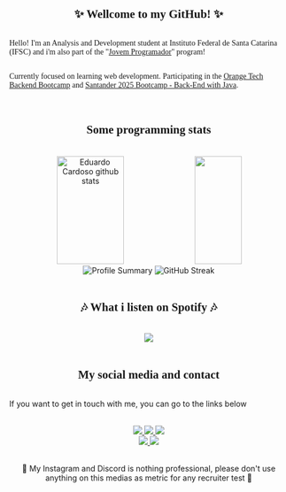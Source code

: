 <!-- markdownlint-disable MD033 -->
<!-- markdownlint-disable MD041 -->
<div style="font-family: Verdana; display: flex; justify-content:space-between; align-items: center; flex-direction: column">
    <h2 align="center"><strong>✨ Wellcome to my GitHub! ✨</strong></h2>
  <p>Hello! I'm an Analysis and Development student at Instituto Federal de Santa Catarina (IFSC) and i'm also part of the "<a href="https://www.jovemprogramador.com.br">Jovem Programador</a>" program!</p>
  <p>Currently focused on learning web development. Participating in the <a href="https://web.dio.me/track/orange-tech-backend">Orange Tech Backend Bootcamp</a> and <a href="https://web.dio.me/track/santander-2025-java-back-end">Santander 2025 Bootcamp - Back-End with Java</a>.</p>
</div>

<br/>

<div style="font-family: Verdana; display: flex; justify-content:space-between; align-items: center; flex-direction: column">
    <h2 align="center">👨‍💻 Some programming stats 👨‍💻</h2>
</div>

<br/>

<div align="center">  
  <img width="49%" height="195px" src="https://github-readme-stats.vercel.app/api?username=Hyriuky&show_icons=true&count_private=true&hide_border=true&title_color=0074FF&icon_color=0074FF&text_color=FFFFFF&bg_color=0d1117" alt="Eduardo Cardoso github stats" /> 
  <img width="41%" height="195px" src="https://github-readme-stats.vercel.app/api/top-langs/?username=Hyriuky&layout=compact&hide_border=true&title_color=0074FF&text_color=FFFFFF&bg_color=0d1117" />
</div>

<div align="center">

  <img src="http://github-profile-summary-cards.vercel.app/api/cards/profile-details?username=Hyriuky&theme=github_dark" alt="Profile Summary"/>

  <img src="https://streak-stats.demolab.com?user=Hyriuky&theme=github_dark&hide_border=true&date_format=j%2Fn%5B%2FY%5D" alt="GitHub Streak" />
</div>

<br/>

<div style="font-family: Verdana; display: flex; justify-content:space-between; align-items: center; flex-direction: column">
    <h2 align="center">🎶 What i listen on Spotify 🎶</h2>
</div>

<br/>

<div style="display:flex; justify-content:center" align="center">
  <img algin="center" src="https://spotify-recently-played-readme.vercel.app/api?user=31ble3ss5wuc5q4s4max6aoxpjne"/>
</div>

<br/>

<div style="font-family: Verdana; display: flex; justify-content:space-between; align-items: center; flex-direction: column">
    <h2 align="center">📸 My social media and contact 📸</h2>
</div>

<p>If you want to get in touch with me, you can go to the links below </p>
<div align="center">
<br>
  <a href="https://instagram.com/eduhcw" target="_blank">
    <img src="https://img.shields.io/badge/-Instagram-%230077B5?style=for-the-badge&logo=instagram&logoColor=white" target="_blank">
  </a>
  <a href="https://www.linkedin.com/in/eduardo-cardoso-308a13216/" target="_blank">
    <img src="https://img.shields.io/badge/-LinkedIn-%230077B5?style=for-the-badge&logo=linkedin&logoColor=white" target="_blank">
  </a>
  <a href="https://open.spotify.com/user/31ble3ss5wuc5q4s4max6aoxpjne?si=7S5mu39QTRm5jUHzTCMseA" target="_blank">
      <img src="https://img.shields.io/badge/-Spotify-%230077B5?style=for-the-badge&logo=spotify&logoColor=white" target="_blank">
  </a>
</div>

<div align="center">
  <a href="https://discord.gg/edtEstSD" target="_blank"><img src="https://img.shields.io/badge/Discord-7289DA?style=for-the-badge&logo=discord&logoColor=white" target="_blank">
  </a> 
  <a href = "mailto:eduardo.co22@aluno.ifsc.edu.br"><img src="https://img.shields.io/badge/-Gmail-%23333?style=for-the-badge&logo=gmail&logoColor=white" target="_blank">
  </a>
</div>

<br/>

<div>
    <p align="center">🚨 My Instagram and Discord is nothing professional, please don't use anything on this medias as metric for any recruiter test 🚨</p>
</div>
